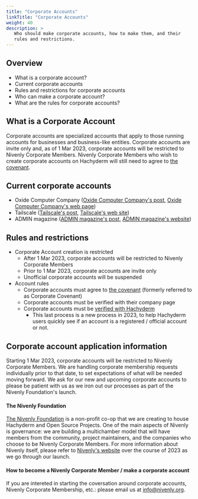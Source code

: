 ```yaml
---
title: "Corporate Accounts"
linkTitle: "Corporate Accounts"
weight: 40
description: >
   Who should make corporate accounts, how to make them, and their
   rules and restrictions.
---
```


## Overview

- What is a corporate account?
- Current corporate accounts
- Rules and restrictions for corporate accounts
- Who can make a corporate account?
- What are the rules for corporate accounts?

## What is a Corporate Account

Corporate accounts are specialized accounts that apply to those running accounts for businesses
and business-like entities. Corporate accounts are invite only and, as of 1 Mar 2023, corporate
accounts will be restricted to Nivenly Corporate Members. Nivenly Corporate Members who wish to
create corporate accounts on Hachyderm will still need to agree to  [the covenant](../covenant/).

## Current corporate accounts

* Oxide Computer Company ([Oxide Computer Company's post](https://hachyderm.io/@oxidecomputer/109328522372516771), [Oxide Computer Company's web page](https://oxide.computer/))
* Tailscale ([Tailscale's post](https://hachyderm.io/@tailscale/109354733547660732), [Tailscale's web site](https://tailscale.com/))
* ADMIN magazine ([ADMIN magazine's post](https://hachyderm.io/@adminmagazine/109751478214181376), [ADMIN magazine's website](https://www.admin-magazine.com/))

## Rules and restrictions

- Corporate Account creation is restricted
  - After 1 Mar 2023, corporate accounts will be restricted to Nivenly Corporate Members
  - Prior to 1 Mar 2023, corporate accounts are invite only
  - Unofficial corporate accounts will be suspended
- Account rules
  - Corporate accounts must agree to [the covenant](../covenant/) (formerly referred to as Corporate Covenant)
  - Corporate accounts must be verified with their company page
  - Corporate accounts must be [verified with Hachyderm](../application/)
    - This last process is a new process in 2023, to help Hachyderm users quickly see if
      an account is a registered / official account or not.

## Corporate account application information

Starting 1 Mar 2023, corporate accounts will be restricted to Nivenly Corporate Members. We are
handling corporate membership requests individually prior to that date, to set expectations of
what will be needed moving forward. We ask for our new and upcoming corporate accounts to please
be patient with us as we iron out our processes as part of the Nivenly Foundation's launch.

#### The Nivenly Foundation

[The Nivenly Foundation](https://nivenly.org) is a non-profit co-op that we are creating to
house Hachyderm and Open Source Projects. One of the main aspects of Nivenly is governance:
we are building a multichamber model that will have members from the community, 
project maintainers, and the companies who choose to be Nivenly Corporate Members. For more
information about Nivenly itself, please refer to [Nivenly's website](https://nivenly.org)
over the course of 2023 as we go through our launch.

#### How to become a Nivenly Corporate Member / make a corporate account

If you are intereted in starting the coversation around corporate accounts, Nivenly Corporate
Membership, etc.: please email us at [info@nivenly.org](mailto:info@nivenly.org).


  

